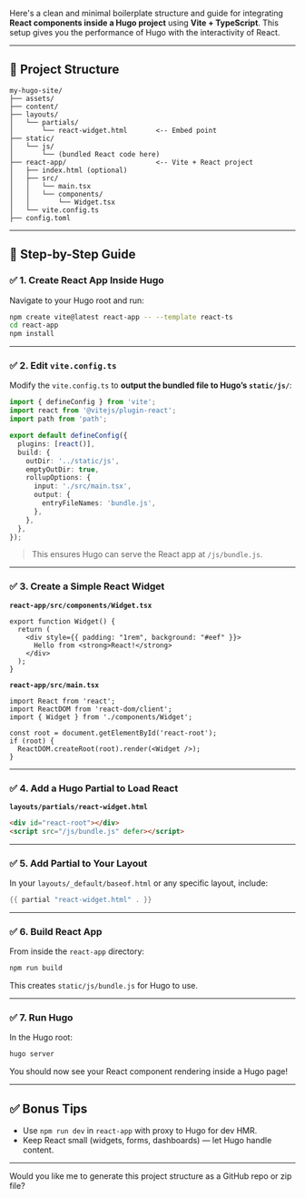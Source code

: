 Here's a clean and minimal boilerplate structure and guide for integrating **React components inside a Hugo project** using **Vite + TypeScript**. This setup gives you the performance of Hugo with the interactivity of React.

---

## 🧱 Project Structure

```
my-hugo-site/
├── assets/
├── content/
├── layouts/
│   └── partials/
│       └── react-widget.html       <-- Embed point
├── static/
│   └── js/
│       └── (bundled React code here)
├── react-app/                      <-- Vite + React project
│   ├── index.html (optional)
│   ├── src/
│   │   └── main.tsx
│   │   └── components/
│   │       └── Widget.tsx
│   └── vite.config.ts
├── config.toml
```

---

## 🚀 Step-by-Step Guide

### ✅ 1. Create React App Inside Hugo

Navigate to your Hugo root and run:

```bash
npm create vite@latest react-app -- --template react-ts
cd react-app
npm install
```

---

### ✅ 2. Edit `vite.config.ts`

Modify the `vite.config.ts` to **output the bundled file to Hugo’s `static/js/`**:

```ts
import { defineConfig } from 'vite';
import react from '@vitejs/plugin-react';
import path from 'path';

export default defineConfig({
  plugins: [react()],
  build: {
    outDir: '../static/js',
    emptyOutDir: true,
    rollupOptions: {
      input: './src/main.tsx',
      output: {
        entryFileNames: 'bundle.js',
      },
    },
  },
});
```

> This ensures Hugo can serve the React app at `/js/bundle.js`.

---

### ✅ 3. Create a Simple React Widget

**`react-app/src/components/Widget.tsx`**

```tsx
export function Widget() {
  return (
    <div style={{ padding: "1rem", background: "#eef" }}>
      Hello from <strong>React!</strong>
    </div>
  );
}
```

**`react-app/src/main.tsx`**

```tsx
import React from 'react';
import ReactDOM from 'react-dom/client';
import { Widget } from './components/Widget';

const root = document.getElementById('react-root');
if (root) {
  ReactDOM.createRoot(root).render(<Widget />);
}
```

---

### ✅ 4. Add a Hugo Partial to Load React

**`layouts/partials/react-widget.html`**

```html
<div id="react-root"></div>
<script src="/js/bundle.js" defer></script>
```

---

### ✅ 5. Add Partial to Your Layout

In your `layouts/_default/baseof.html` or any specific layout, include:

```go
{{ partial "react-widget.html" . }}
```

---

### ✅ 6. Build React App

From inside the `react-app` directory:

```bash
npm run build
```

This creates `static/js/bundle.js` for Hugo to use.

---

### ✅ 7. Run Hugo

In the Hugo root:

```bash
hugo server
```

You should now see your React component rendering inside a Hugo page!

---

## ✅ Bonus Tips

* Use `npm run dev` in `react-app` with proxy to Hugo for dev HMR.
* Keep React small (widgets, forms, dashboards) — let Hugo handle content.

---

Would you like me to generate this project structure as a GitHub repo or zip file?
